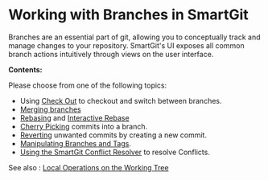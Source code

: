 # Working with Branches in SmartGit

Branches are an essential part of git, allowing you to conceptually track and manage changes to your repository. SmartGit's UI exposes all common branch actions intuitively through views on the user interface.

**Contents:**

Please choose from one of the following topics:

- Using [Check Out](Check-Out.md) to checkout and switch between branches.
- [Merging branches](Merge.md)
- [Rebasing](Rebase.md) and [Interactive Rebase](Rebase-Interactive.md)
- [Cherry Picking](Cherry-Pick.md) commits into a branch.
- [Reverting](Revert.md) unwanted commits by creating a new commit.
- [Manipulating Branches and Tags](Manipulating-branches-tags.md).
- [Using the SmartGit Conflict Resolver](Conflict-Solver.md) to resolve Conflicts.

See also : [Local Operations on the Working Tree](../Local-Operations-on-the-Working-Tree.md)
